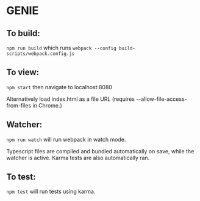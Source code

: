 # GENIE

## To build:

`npm run build` which runs `webpack --config build-scripts/webpack.config.js`

## To view:

`npm start` then navigate to localhost:8080

Alternatively load index.html as a file URL (requires
--allow-file-access-from-files in Chrome.)

## Watcher:

`npm run watch` will run webpack in watch mode.

Typescript files are compiled and bundled automatically on save, while the
watcher is active. Karma tests are also automatically ran.

## To test:

`npm test` will run tests using karma.
